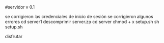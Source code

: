 #servidor v 0.1

se corrigieron las credenciales de inicio de sesión se corrigieron algunos errores cd server1 descomprimir server.zp cd server chmod + x setup.sh sh setup.sh

disfrutar
